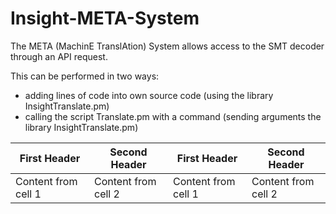 # Insight-META-System

The META (MachinE TranslAtion) System allows access to the SMT decoder through an API request.

This can be performed in two ways:

* adding lines of code into own source code (using the library InsightTranslate.pm)
* calling the script Translate.pm with a command (sending arguments the library InsightTranslate.pm)

First Header | Second Header | First Header | Second Header
------------ | ------------- | ------------ | -------------
Content from cell 1 | Content from cell 2 | Content from cell 1 | Content from cell 2
